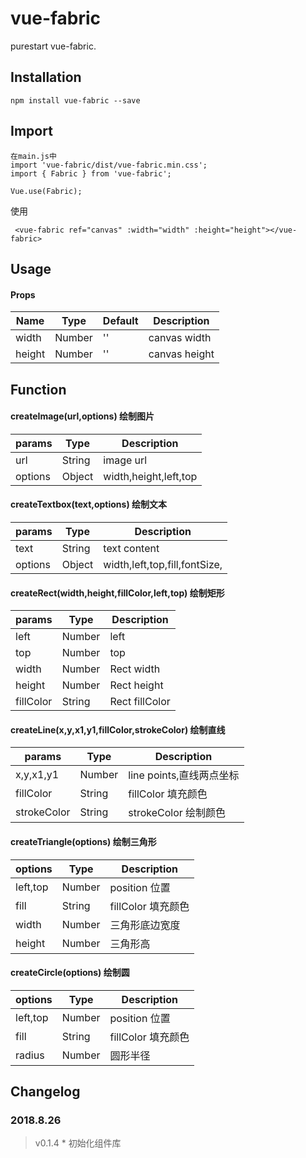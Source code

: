 # vue-fabric
purestart vue-fabric.

## Installation
```
npm install vue-fabric --save
```

## Import
```
在main.js中
import 'vue-fabric/dist/vue-fabric.min.css';
import { Fabric } from 'vue-fabric';
```
```
Vue.use(Fabric);
```

使用

```
 <vue-fabric ref="canvas" :width="width" :height="height"></vue-fabric>
```

## Usage
#### Props
| Name              | Type               | Default             | Description                                         |
| ----------------| ---------------- | ---------------| ------------------------------------------|
| width             | Number            |  ''                | canvas width    |
| height				| Number		| ''               | canvas height |


## Function
#### createImage(url,options) 绘制图片
| params              | Type             | Description                                         |
| ----------------| ----------------| ------------------------------------------|
| url             | String            | image url    |
| options             | Object            | width,height,left,top |

#### createTextbox(text,options) 绘制文本
| params              | Type             | Description                                         |
| ----------------| ----------------| ------------------------------------------|
| text             | String            | text content    |
| options             | Object            | width,left,top,fill,fontSize, |

#### createRect(width,height,fillColor,left,top) 绘制矩形
| params              | Type             | Description                                         |
| ----------------| ----------------| ------------------------------------------|
| left             | Number            | left    |
| top             | Number            | top |
| width             | Number            | Rect width    |
| height             | Number            | Rect height |
| fillColor             | String            | Rect fillColor |


#### createLine(x,y,x1,y1,fillColor,strokeColor) 绘制直线
| params              | Type             | Description                                         |
| ----------------| ----------------| ------------------------------------------|
| x,y,x1,y1             | Number            | line points,直线两点坐标    |
| fillColor             | String            | fillColor 填充颜色 |
| strokeColor             | String            | strokeColor 绘制颜色 |

#### createTriangle(options) 绘制三角形
| options              | Type             | Description                                         |
| ----------------| ----------------| ------------------------------------------|
| left,top             | Number            | position 位置    |
| fill             | String            | fillColor 填充颜色 |
| width             | Number            | 三角形底边宽度 |
| height             | Number            | 三角形高 |

#### createCircle(options) 绘制圆
| options              | Type             | Description                                         |
| ----------------| ----------------| ------------------------------------------|
| left,top             | Number            | position 位置    |
| fill             | String            | fillColor 填充颜色 |
| radius             | Number            | 圆形半径 |



## Changelog
### 2018.8.26
> v0.1.4 * 初始化组件库
